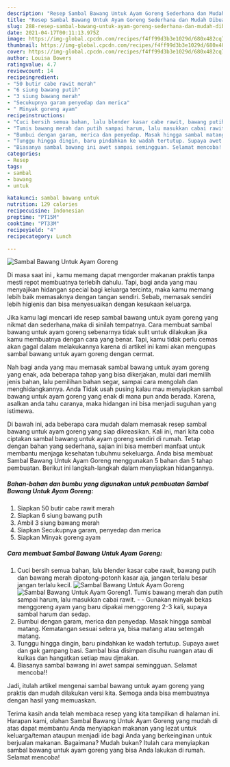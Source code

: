 ```yaml
---
description: "Resep Sambal Bawang Untuk Ayam Goreng Sederhana dan Mudah Dibuat"
title: "Resep Sambal Bawang Untuk Ayam Goreng Sederhana dan Mudah Dibuat"
slug: 288-resep-sambal-bawang-untuk-ayam-goreng-sederhana-dan-mudah-dibuat
date: 2021-04-17T00:11:13.975Z
image: https://img-global.cpcdn.com/recipes/f4ff99d3b3e1029d/680x482cq70/sambal-bawang-untuk-ayam-goreng-foto-resep-utama.jpg
thumbnail: https://img-global.cpcdn.com/recipes/f4ff99d3b3e1029d/680x482cq70/sambal-bawang-untuk-ayam-goreng-foto-resep-utama.jpg
cover: https://img-global.cpcdn.com/recipes/f4ff99d3b3e1029d/680x482cq70/sambal-bawang-untuk-ayam-goreng-foto-resep-utama.jpg
author: Louisa Bowers
ratingvalue: 4.7
reviewcount: 14
recipeingredient:
- "50 butir cabe rawit merah"
- "6 siung bawang putih"
- "3 siung bawang merah"
- "Secukupnya garam penyedap dan merica"
- " Minyak goreng ayam"
recipeinstructions:
- "Cuci bersih semua bahan, lalu blender kasar cabe rawit, bawang putih dan bawang merah dipotong-potonh kasar aja, jangan terlalu besar jangan terlalu kecil."
- "Tumis bawang merah dan putih sampai harum, lalu masukkan cabai rawit.   Gunakan minyak bekas menggoreng ayam yang baru dipakai menggoreng 2-3 kali, supaya sambal harum dan sedap."
- "Bumbui dengan garam, merica dan penyedap. Masak hingga sambal matang. Kematangan sesuai selera ya, bisa matang atau setengah matang."
- "Tunggu hingga dingin, baru pindahkan ke wadah tertutup. Supaya awet dan gak gampang basi. Sambal bisa disimpan disuhu ruangan atau di kulkas dan hangatkan setiap mau djmakan."
- "Biasanya sambal bawang ini awet sampai semingguan. Selamat mencoba!!"
categories:
- Resep
tags:
- sambal
- bawang
- untuk

katakunci: sambal bawang untuk 
nutrition: 129 calories
recipecuisine: Indonesian
preptime: "PT15M"
cooktime: "PT33M"
recipeyield: "4"
recipecategory: Lunch

---
```



![Sambal Bawang Untuk Ayam Goreng](https://img-global.cpcdn.com/recipes/f4ff99d3b3e1029d/680x482cq70/sambal-bawang-untuk-ayam-goreng-foto-resep-utama.jpg)

Di masa  saat ini , kamu memang dapat mengorder makanan praktis tanpa mesti repot membuatnya terlebih dahulu. Tapi, bagi anda yang mau menyajikan hidangan special bagi keluarga tercinta, maka kamu memang lebih baik memasaknya dengan tangan sendiri. Sebab, memasak sendiri lebih higienis dan bisa menyesuaikan dengan kesukaan keluarga.

Jika kamu lagi mencari ide resep sambal bawang untuk ayam goreng yang nikmat dan sederhana,maka di sinilah tempatnya. Cara membuat sambal bawang untuk ayam goreng  sebenarnya tidak sulit untuk dilakukan jika kamu membuatnya dengan cara yang benar. Tapi, kamu tidak perlu cemas akan gagal dalam melakukannya 
karena di artikel ini kami akan mengupas sambal bawang untuk ayam goreng dengan cermat.  



Nah bagi anda yang mau memasak sambal bawang untuk ayam goreng yang enak, ada beberapa tahap yang bisa dikerjakan, mulai dari memilih jenis bahan, lalu pemilihan bahan segar, sampai cara mengolah dan menghidangkannya. Anda Tidak usah pusing kalau mau menyiapkan sambal bawang untuk ayam goreng yang enak di mana pun anda berada. Karena, asalkan anda  tahu caranya, maka hidangan ini bisa menjadi suguhan yang istimewa.

Di bawah ini, ada beberapa cara mudah dalam memasak resep sambal bawang untuk ayam goreng yang siap dikreasikan. Kali ini, mari kita coba ciptakan sambal bawang untuk ayam goreng sendiri di rumah. Tetap dengan bahan yang sederhana, sajian ini bisa memberi manfaat untuk membantu menjaga kesehatan tubuhmu sekeluarga. Anda bisa membuat Sambal Bawang Untuk Ayam Goreng menggunakan 5 bahan dan 5 tahap pembuatan. Berikut ini langkah-langkah dalam menyiapkan hidangannya.

<!--inarticleads1-->

##### Bahan-bahan dan bumbu yang digunakan untuk pembuatan Sambal Bawang Untuk Ayam Goreng:

1. Siapkan 50 butir cabe rawit merah
1. Siapkan 6 siung bawang putih
1. Ambil 3 siung bawang merah
1. Siapkan Secukupnya garam, penyedap dan merica
1. Siapkan  Minyak goreng ayam




<!--inarticleads2-->

##### Cara membuat Sambal Bawang Untuk Ayam Goreng:

1. Cuci bersih semua bahan, lalu blender kasar cabe rawit, bawang putih dan bawang merah dipotong-potonh kasar aja, jangan terlalu besar jangan terlalu kecil.
<img src="https://img-global.cpcdn.com/steps/bd8b9925eea4d534/160x128cq70/sambal-bawang-untuk-ayam-goreng-langkah-memasak-1-foto.jpg" alt="Sambal Bawang Untuk Ayam Goreng"><img src="https://img-global.cpcdn.com/steps/1ff4ec5e4b60562a/160x128cq70/sambal-bawang-untuk-ayam-goreng-langkah-memasak-1-foto.jpg" alt="Sambal Bawang Untuk Ayam Goreng">1. Tumis bawang merah dan putih sampai harum, lalu masukkan cabai rawit.  -  - Gunakan minyak bekas menggoreng ayam yang baru dipakai menggoreng 2-3 kali, supaya sambal harum dan sedap.
1. Bumbui dengan garam, merica dan penyedap. Masak hingga sambal matang. Kematangan sesuai selera ya, bisa matang atau setengah matang.
1. Tunggu hingga dingin, baru pindahkan ke wadah tertutup. Supaya awet dan gak gampang basi. Sambal bisa disimpan disuhu ruangan atau di kulkas dan hangatkan setiap mau djmakan.
1. Biasanya sambal bawang ini awet sampai semingguan. Selamat mencoba!!




Jadi, itulah artikel mengenai  sambal bawang untuk ayam goreng  yang praktis dan mudah dilakukan versi kita. Semoga anda bisa membuatnya dengan hasil yang memuaskan. 

Terima kasih anda telah membaca resep yang kita tampilkan di halaman ini. Harapan kami, olahan  Sambal Bawang Untuk Ayam Goreng yang mudah di atas dapat membantu Anda menyiapkan makanan yang lezat untuk keluarga/teman ataupun menjadi ide bagi Anda yang berkeinginan untuk berjualan makanan. Bagaimana? Mudah bukan? Itulah cara menyiapkan sambal bawang untuk ayam goreng yang bisa Anda lakukan di rumah. Selamat mencoba!

